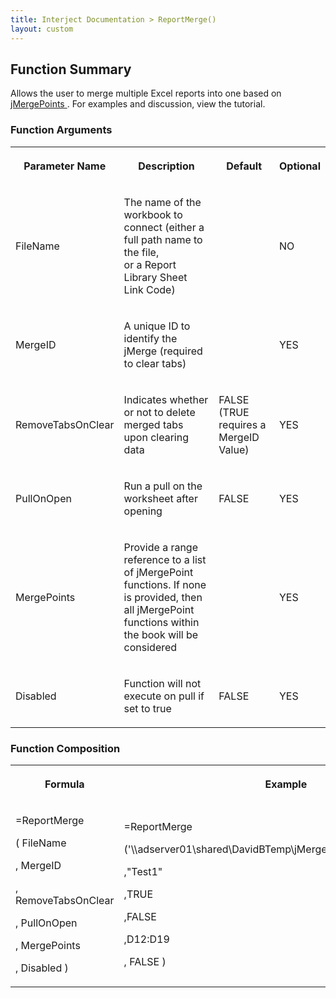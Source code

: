 ```yaml
---
title: Interject Documentation > ReportMerge()
layout: custom
---
```

##  Function Summary

Allows the user to merge multiple Excel reports into one based on [
jMergePoints ](/wIndex/110723143.html) . For examples and discussion, view the
tutorial.

###  Function Arguments  
  
<table>  
<tr>  
<th>

Parameter Name

</th>  
<th>

Description

</th>  
<th>

Default

</th>  
<th>

Optional

</th> </tr>  
<tr>  
<td>

FileName

</td>  
<td>

The name of the workbook to connect (either a full path name to the file,  
or a Report Library Sheet Link Code)

</td>  
<td>

  

</td>  
<td>

NO

</td> </tr>  
<tr>  
<td>

MergeID

</td>  
<td>

A unique ID to identify the jMerge (required to clear tabs)

</td>  
<td>

  

</td>  
<td>

YES

</td> </tr>  
<tr>  
<td>

RemoveTabsOnClear  
</td>  
<td>

Indicates whether or not to delete merged tabs upon clearing data

</td>  
<td>

FALSE (TRUE requires a MergeID Value)

</td>  
<td>

YES

</td> </tr>  
<tr>  
<td>

PullOnOpen

</td>  
<td>

Run a pull on the worksheet after opening

</td>  
<td>

FALSE

</td>  
<td>

YES

</td> </tr>  
<tr>  
<td>

MergePoints

</td>  
<td>

Provide a range reference to a list of jMergePoint functions. If none is
provided, then all jMergePoint  
functions within the book will be considered

</td>  
<td>

  

</td>  
<td>

YES

</td> </tr>  
<tr>  
<td>

Disabled  
</td>  
<td>

Function will not execute on pull if set to true

</td>  
<td>

FALSE

</td>  
<td>

YES

</td> </tr> </table>

###  Function Composition  
  
<table>  
<tr>  
<th>

Formula

</th>  
<th>

Example

</th>  
<th>

Explanation

</th> </tr>  
<tr>  
<td>

=ReportMerge

(  FileName

,  MergeID

,  RemoveTabsOnClear

,  PullOnOpen

,  MergePoints

,  Disabled  )

</td>  
<td>

=ReportMerge

('\\\adserver01\shared\DavidBTemp\jMergeTestsTimelook_Dist1.xlsx'

,"Test1"

,TRUE  

,FALSE

,D12:D19

,  FALSE  )

</td>  
<td>

D12:D19 is the range of cells which contains the jMergePoints.

In D:14:

=jMergePoint("Trend","before",jTabName(First!E14))

  

In D:16

=jMergePoint("*","before",jTabName())

</td> </tr> </table>

